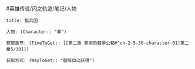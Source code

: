 #英雄传说/闪之轨迹/笔记/人物
```ad-note
title: 猎兵团

人物: (Character:: "菲")

获取章节: (TimeToGet:: [[第二章 美丽的翡翠公都#^ch-2-5-30-character-01|第二章5/30]])

获取方式: (WayToGet:: "剧情自动获得")

```
